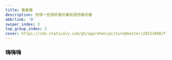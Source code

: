 ```yaml
---
title: 番番番
description: 觉得一些很好看的番和很想看的番
abbrlink: '0'
swiper_index: 3
top_group_index: 3
cover: https://cdn.staticaly.com/gh/apprehen/pciture@master/20221008/F1C9A13949D1082DCD8CC4A72C374D00.549frig11wc0.webp       
---
```

### 嗨嗨嗨
